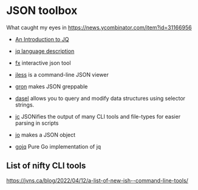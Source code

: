 # JSON toolbox

What caught my eyes in <https://news.ycombinator.com/item?id=31166956>

- [An Introduction to JQ](https://earthly.dev/blog/jq-select/)

- [jq language description](https://github.com/stedolan/jq/wiki/jq-Language-Description)

- [fx](https://github.com/antonmedv/fx) interactive json tool

- [jless](https://github.com/PaulJuliusMartinez/jless) is a command-line JSON viewer

- [gron](https://github.com/TomNomNom/gron) makes JSON greppable

- [dasel](https://github.com/tomwright/dasel) allows you to query and modify data structures using selector strings.

- [jc](https://github.com/kellyjonbrazil/jc) JSONifies the output of many CLI tools and file-types for easier parsing in scripts

- [jo](https://github.com/jpmens/jo) makes a JSON object

- [gojq](https://github.com/itchyny/gojq) Pure Go implementation of jq

## List of nifty CLI tools

<https://jvns.ca/blog/2022/04/12/a-list-of-new-ish--command-line-tools/>

